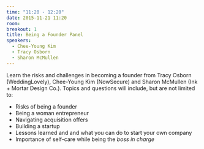 ```yaml
---
time: "11:20 - 12:20"
date: 2015-11-21 11:20
room: 
breakout: 1
title: Being a Founder Panel
speakers:
  - Chee-Young Kim
  - Tracy Osborn
  - Sharon McMullen
---
```


Learn the risks and challenges in becoming a founder from Tracy Osborn (WeddingLovely), Chee-Young Kim (NowSecure) and Sharon McMullen (Ink + Mortar Design Co.). Topics and questions will include, but are not limited to:

* Risks of being a founder
* Being a woman entrepreneur
* Navigating acquisition offers
* Building a startup
* Lessons learned and and what you can do to start your own company
* Importance of self-care while being the *boss in charge*